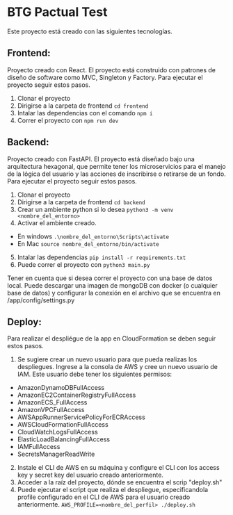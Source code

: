 # BTG Pactual Test


Este proyecto está creado con las siguientes tecnologías.


## Frontend:

Proyecto creado con React. El proyecto está construido con patrones de diseño de software como MVC, Singleton y Factory. Para ejecutar el proyecto seguir estos pasos.

1. Clonar el proyecto
2. Dirigirse a la carpeta de frontend ```cd frontend```
3. Intalar las dependencias con el comando ```npm i```
4. Correr el proyecto con ```npm run dev```

## Backend:

Proyecto creado con FastAPI. El proyecto está diseñado bajo una arquitectura hexagonal, que permite tener los microservicios para el manejo de la lógica del usuario y las acciones de inscribirse o retirarse de un fondo. Para ejecutar el proyecto seguir estos pasos.

1. Clonar el proyecto
2. Dirigirse a la carpeta de frontend ```cd backend```
3. Crear un ambiente python si lo desea ```python3 -m venv <nombre_del_entorno>```
4. Activar el ambiente creado.

- En windows ```.\nombre_del_entorno\Scripts\activate```
- En Mac ```source nombre_del_entorno/bin/activate```

5. Intalar las dependencias ```pip install -r requirements.txt```
6. Puede correr el proyecto con ```python3 main.py```

Tener en cuenta que si desea correr el proyecto con una base de datos local. Puede descargar una imagen de mongoDB con docker (o cualquier base de datos)
y configurar la conexión en el archivo que se encuentra en /app/config/settings.py

## Deploy:

Para realizar el despliégue de la app en CloudFormation se deben seguir estos pasos.

1. Se sugiere crear un nuevo usuario para que pueda realizas los despliegues. Ingrese a la consola de AWS y cree un nuevo usuario de IAM. Este usuario debe tener los siguientes permisos:

- AmazonDynamoDBFullAccess
- AmazonEC2ContainerRegistryFullAccess
- AmazonECS_FullAccess
- AmazonVPCFullAccess
- AWSAppRunnerServicePolicyForECRAccess
- AWSCloudFormationFullAccess
- CloudWatchLogsFullAccess
- ElasticLoadBalancingFullAccess
- IAMFullAccess
- SecretsManagerReadWrite


2. Instale el CLI de AWS en su máquina y configure el CLI con los access key y secret key del usuario creado anteriormente.
3. Acceder a la raíz del proyecto, dónde se encuentra el scrip "deploy.sh"
4. Puede ejecutar el script que realiza el despliegue, especificandola profile configurado en el CLI de AWS para el usuario creado anteriormente. ```AWS_PROFILE=<nombre_del_perfil> ./deploy.sh``` 







